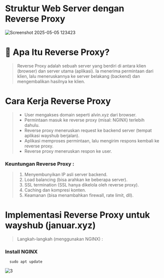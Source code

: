 # Struktur Web Server dengan Reverse Proxy

![Screenshot 2025-05-05 123423](https://github.com/user-attachments/assets/534f0acc-4a45-4046-b84e-75e5ae0df496)

# 🔁 Apa Itu Reverse Proxy?
> Reverse Proxy adalah sebuah server yang berdiri di antara klien (browser) dan server utama (aplikasi). Ia menerima permintaan dari klien, lalu meneruskannya ke server belakang (backend) dan mengembalikan hasilnya ke klien.

# Cara Kerja Reverse Proxy
> - User mengakses domain seperti alvin.xyz dari browser.
> - Permintaan masuk ke reverse proxy (misal: NGINX) terlebih dahulu.
> - Reverse proxy meneruskan request ke backend server (tempat aplikasi wayshub berjalan).
> - Aplikasi memproses permintaan, lalu mengirim respons kembali ke reverse proxy.
> - Reverse proxy meneruskan respon ke user.

### Keuntungan Reverse Proxy :
> 1. Menyembunyikan IP asli server backend.
> 2. Load balancing (bisa arahkan ke beberapa server).
> 3. SSL termination (SSL hanya dikelola oleh reverse proxy).
> 4. Caching dan kompresi konten.
> 5. Keamanan (bisa menambahkan firewall, rate limit, dll).

# Implementasi Reverse Proxy untuk wayshub (januar.xyz)
> Langkah-langkah (menggunakan NGINX) :
### Install NGINX
```
  sudo apt update
```
![3](https://github.com/user-attachments/assets/2da9e4d3-0775-4ef3-a0c8-fc49b7952d02)
